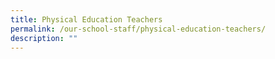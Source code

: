 ```yaml
---
title: Physical Education Teachers
permalink: /our-school-staff/physical-education-teachers/
description: ""
---
```

